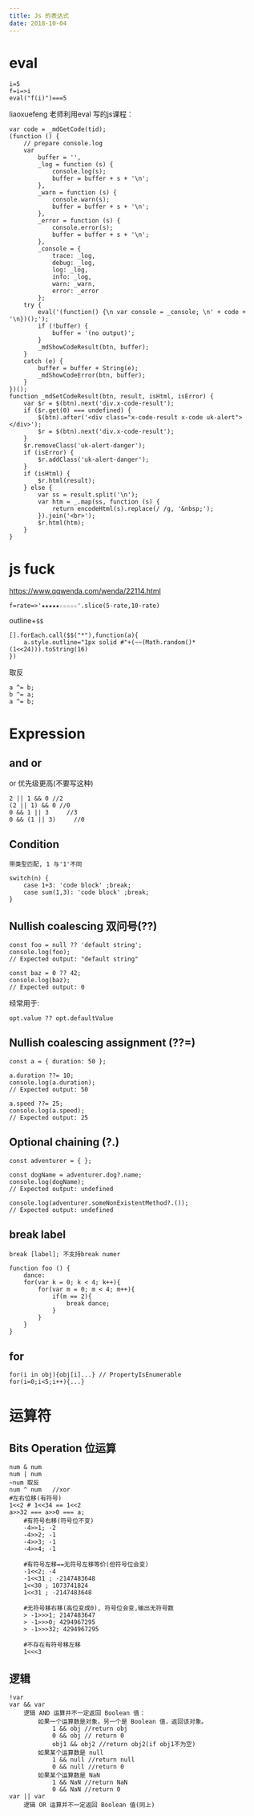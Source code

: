 ```yaml
---
title: Js 的表达式
date: 2018-10-04
---
```

# eval

    i=5
    f=i=>i
    eval("f(i)")===5

liaoxuefeng 老师利用eval 写的js课程：

	var code = _mdGetCode(tid);
	(function () {
		// prepare console.log
		var
			buffer = '',
			_log = function (s) {
				console.log(s);
				buffer = buffer + s + '\n';
			},
			_warn = function (s) {
				console.warn(s);
				buffer = buffer + s + '\n';
			},
			_error = function (s) {
				console.error(s);
				buffer = buffer + s + '\n';
			},
			_console = {
				trace: _log,
				debug: _log,
				log: _log,
				info: _log,
				warn: _warn,
				error: _error
			};
		try {
			eval('(function() {\n var console = _console; \n' + code + '\n})();');
			if (!buffer) {
				buffer = '(no output)';
			}
			_mdShowCodeResult(btn, buffer);
		}
		catch (e) {
			buffer = buffer + String(e);
			_mdShowCodeError(btn, buffer);
		}
	})();
    function _mdSetCodeResult(btn, result, isHtml, isError) {
        var $r = $(btn).next('div.x-code-result');
        if ($r.get(0) === undefined) {
            $(btn).after('<div class="x-code-result x-code uk-alert"></div>');
            $r = $(btn).next('div.x-code-result');
        }
        $r.removeClass('uk-alert-danger');
        if (isError) {
            $r.addClass('uk-alert-danger');
        }
        if (isHtml) {
            $r.html(result);
        } else {
            var ss = result.split('\n');
            var htm = _.map(ss, function (s) {
                return encodeHtml(s).replace(/ /g, '&nbsp;');
            }).join('<br>');
            $r.html(htm);
        }
    }



# js fuck
https://www.qqwenda.com/wenda/22114.html

    f=rate=>'★★★★★☆☆☆☆☆'.slice(5-rate,10-rate)

outline+`$$`

    [].forEach.call($$("*"),function(a){
        a.style.outline="1px solid #"+(~~(Math.random()*(1<<24))).toString(16)
    })

取反

    a ^= b;
    b ^= a;
    a ^= b;

# Expression

## and or
or 优先级更高(不要写这种)

    2 || 1 && 0 //2
    (2 || 1) && 0 //0
    0 && 1 || 3     //3
    0 && (1 || 3)     //0

## Condition 

	带类型匹配, 1 与'1'不同
    
	switch(n) { 
        case 1+3: 'code block' ;break;
        case sum(1,3): 'code block' ;break;
    }

## Nullish coalescing 双问号(??)
    const foo = null ?? 'default string';
    console.log(foo);
    // Expected output: "default string"

    const baz = 0 ?? 42;
    console.log(baz);
    // Expected output: 0

经常用于:

    opt.value ?? opt.defaultValue

## Nullish coalescing assignment (??=)
    const a = { duration: 50 };

    a.duration ??= 10;
    console.log(a.duration);
    // Expected output: 50

    a.speed ??= 25;
    console.log(a.speed);
    // Expected output: 25

## Optional chaining (?.)
    const adventurer = { };

    const dogName = adventurer.dog?.name;
    console.log(dogName);
    // Expected output: undefined

    console.log(adventurer.someNonExistentMethod?.());
    // Expected output: undefined

## break label

	break [label]; 不支持break numer

	function foo () {
		dance:
		for(var k = 0; k < 4; k++){
			for(var m = 0; m < 4; m++){
				if(m == 2){
					break dance;
				}
			}
		}
	}

## for

	for(i in obj){obj[i]...} // PropertyIsEnumerable
	for(i=0;i<5;i++){...}


# 运算符

## Bits Operation 位运算

	num & num
	num | num
	~num 取反
	num ^ num	//xor
	#左右位移(有符号)
	1<<2 # 1<<34 == 1<<2
	a>>32 === a>>0 === a;
		#有符号右移(符号位不变)
		-4>>1; -2
		-4>>2; -1
		-4>>3; -1
		-4>>4; -1

		#有符号左移==无符号左移等价(但符号位会变)
		-1<<2; -4
		-1<<31 ; -2147483648
		1<<30 ; 1073741824
		1<<31 ; -2147483648

		#无符号移右移(高位变成0), 符号位会变,输出无符号数
		> -1>>>1; 2147483647
		> -1>>>0; 4294967295
		> -1>>>32; 4294967295

		#不存在有符号移左移
		1<<<3

## 逻辑

	!var
	var && var
		逻辑 AND 运算并不一定返回 Boolean 值：
			如果一个运算数是对象，另一个是 Boolean 值，返回该对象。
				1 && obj //return obj
				0 && obj // return 0
				obj1 && obj2 //return obj2(if obj1不为空)
			如果某个运算数是 null
				1 && null //return null
				0 && null //return 0
			如果某个运算数是 NaN
				1 && NaN //return NaN
				0 && NaN //return 0
	var || var
		逻辑 OR 运算并不一定返回 Boolean 值(同上)